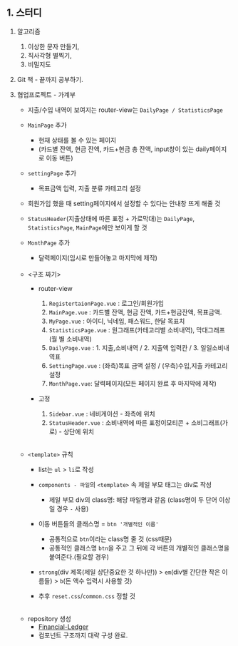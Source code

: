 ## 1. 스터디
1. 알고리즘 
	1. 이상한 문자 만들기, 
	2. 직사각형 별찍기, 
	3. 비밀지도
	
3. Git 책 - 끝까지 공부하기.

4. 협업프로젝트 - 가계부
	- 지출/수입 내역이 보여지는 router-view는 `DailyPage / StatisticsPage`
	
	- `MainPage` 추가 
		- 현재 상태를 볼 수 있는 페이지
		- (카드별 잔액, 현금 잔액, 카드+현금 총 잔액, input창이 있는 daily페이지로 이동 버튼)
		
	- `settingPage` 추가
		- 목표금액 입력, 지출 분류 카테고리 설정 
		
	- 회원가입 했을 때 setting페이지에서 설정할 수 있다는 안내창 뜨게 해줄 것
	- `StatusHeader`(지출상태에 따른 표정 + 가로막대)는 `DailyPage`, `StatisticsPage`, `MainPage`에만 보이게 할 것
	- `MonthPage` 추가
		- 달력페이지(임시로 만들어놓고 마지막에 제작)
	<br/>
	
	- <구조 짜기>
		- router-view
			1. `RegistertaionPage.vue` : 로그인/회원가입
			2. `MainPage.vue` : 카드별 잔액, 현금 잔액, 카드+현금잔액, 목표금액.
			3. `MyPage.vue` : 아이디, 닉네임, 패스워드, 한달 목표치
			4. `StatisticsPage.vue` : 원그래프(카테고리별 소비내역), 막대그래프(월 별 소비내역)
			5. `DailyPage.vue` : 1. 지출,소비내역 / 2. 지출액 입력칸 / 3. 일일소비내역표
			6. `SettingPage.vue` : (좌측)목표 금액 설정 / (우측)수입,지출 카테고리 설정
			7. `MonthPage.vue`: 달력페이지(모든 페이지 완료 후 마지막에 제작)

		- 고정
			1. `Sidebar.vue` : 네비게이션 - 좌측에 위치
			2. `StatusHeader.vue` : 소비내역에 따른 표정이모티콘 + 소비그래프(가로) - 상단에 위치
	<br/>
			
	- `<template>` 규칙
	
		- list는 `ul` > `li`로 작성
		
		- `components - 파일`의 `<template>` 속 제일 부모 태그는 div로 작성
			- 제일 부모 div의 class명: 해당 파일명과 같음 (class명이 두 단어 이상일 경우 `-` 사용)
			
		- 이동 버튼들의 클래스명 = `btn '개별적인 이름'`
			- 공통적으로 `btn`이라는 class명 줄 것 (css때문)
			- 공통적인 클래스명 `btn`을 주고 그 뒤에 각 버튼의 개별적인 클래스명을 붙여준다.(필요할 경우)
			
		
		- `strong`(div 제목(제일 상단중요한 것 하나만)) > `em`(div별 간단한 작은 이름들) > `b`(돈 액수 입력시 사용할 것)
			
		- 추후 `reset.css`/`common.css` 정할 것
	<br/>
	
	- repository 생성
		- [Financial-Ledger](https://github.com/EunJaePark/Financial-Ledger)
		- 컴포넌트 구조까지 대략 구성 완료.
